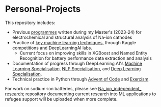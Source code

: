 # Personal-Projects

This repository includes:
* Previous [programmes](https://github.com/harryfyjiswalker/Personal-Projects-2/tree/main/Part%20II%20Code) written during my Master's (2023-24) for electrochemical and structural analysis of Na-ion cathodes
* Practice of [key machine learning techniques](https://github.com/harryfyjiswalker/Personal-Projects-2/tree/main/Key%20ML%20Techniques%20-%20Notes%20and%20Practice), through Kaggle competitions and DeepLearningAI labs.
   - Current focus on improving skills in XGBoost and Named Entity Recognition for battery performance data extraction and analysis
* Documentation of progress through DeepLearning.AI's [Machine Learning Specialisation](https://github.com/harryfyjiswalker/Personal-Projects-2/tree/main/DeepLearning.AI%20Course%20Notes%20and%20Labs/Machine%20Learning%20Specialisation%20Notes%20%26%20Code), [NLP Specialisation](https://github.com/harryfyjiswalker/Personal-Projects-2/tree/main/DeepLearning.AI%20Course%20Notes%20and%20Labs/Machine%20Learning%20Specialisation%20Notes%20%26%20Code), and [Deep Learning Specialisation](https://github.com/harryfyjiswalker/Personal-Projects-2/tree/main/DeepLearning.AI%20Course%20Notes%20and%20Labs/Machine%20Learning%20Specialisation%20Notes%20%26%20Code).
* Technical practice in Python through [Advent of Code](https://github.com/harryfyjiswalker/Personal-Projects-2/tree/main/Python%20Practice/Advent%20of%20Code%20Solutions) and [Exercism](https://github.com/harryfyjiswalker/Personal-Projects-2/tree/main/Python%20Practice/Exercism%20Exercises).
    

For work on sodium-ion batteries, please see [Na_ion_independent_ research](https://github.com/harryfyjiswalker/Na_ion_independent_research); repository documenting current research into ML applications to refugee support will be uploaded when more complete.

